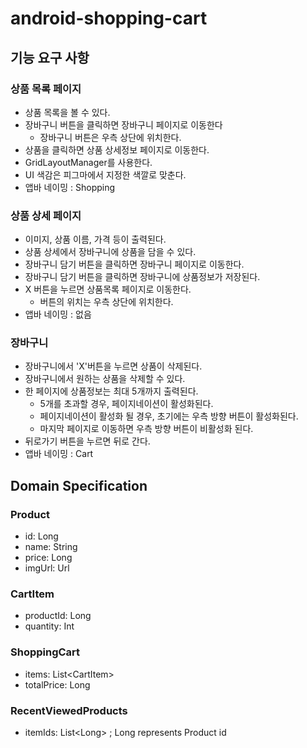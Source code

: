 # android-shopping-cart

## 기능 요구 사항

### 상품 목록 페이지

- 상품 목록을 볼 수 있다.
- 장바구니 버튼을 클릭하면 장바구니 페이지로 이동한다
    - 장바구니 버튼은 우측 상단에 위치한다.
- 상품을 클릭하면 상품 상세정보 페이지로 이동한다.
- GridLayoutManager를 사용한다.
- UI 색감은 피그마에서 지정한 색깔로 맞춘다.
- 앱바 네이밍 : Shopping

### 상품 상세 페이지
- 이미지, 상품 이름, 가격 등이 출력된다.
- 상품 상세에서 장바구니에 상품을 담을 수 있다.
- 장바구니 담기 버튼을 클릭하면 장바구니 페이지로 이동한다.
- 장바구니 담기 버튼을 클릭하면 장바구니에 상품정보가 저장된다.
- X 버튼을 누르면 상품목록 페이지로 이동한다.
    - 버튼의 위치는 우측 상단에 위치한다.
- 앱바 네이밍 : 없음

### 장바구니
- 장바구니에서 'X'버튼을 누르면 상품이 삭제된다.
- 장바구니에서 원하는 상품을 삭제할 수 있다.
- 한 페이지에 상품정보는 최대 5개까지 출력된다.
    - 5개를 초과할 경우, 페이지네이션이 활성화된다.
    - 페이지네이션이 활성화 될 경우, 초기에는 우측 방향 버튼이 활성화된다.
    - 마지막 페이지로 이동하면 우측 방향 버튼이 비활성화 된다.
- 뒤로가기 버튼을 누르면 뒤로 간다.
- 앱바 네이밍 : Cart


## Domain Specification

### Product
- id: Long
- name: String
- price: Long
- imgUrl: Url

### CartItem
- productId: Long
- quantity: Int

### ShoppingCart
- items: List\<CartItem>
- totalPrice: Long

### RecentViewedProducts
- itemIds: List\<Long> ; Long represents Product id

